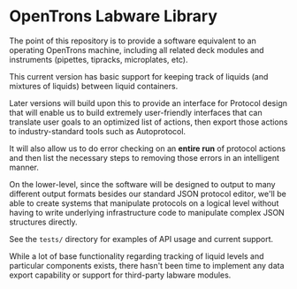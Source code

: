 # OpenTrons Labware Library

The point of this repository is to provide a software equivalent to
an operating OpenTrons machine, including all related deck modules
and instruments (pipettes, tipracks, microplates, etc).

This current version has basic support for keeping track of liquids (and 
mixtures of liquids) between liquid containers.

Later versions will build upon this to provide an interface for Protocol
design that will enable us to build extremely user-friendly interfaces
that can translate user goals to an optimized list of actions, then
export those actions to industry-standard tools such as Autoprotocol.

It will also allow us to do error checking on an **entire run** of protocol
actions and then list the necessary steps to removing those errors in an
intelligent manner.

On the lower-level, since the software will be designed to output to many
different output formats besides our standard JSON protocol editor, we'll be
able to create systems that manipulate protocols on a logical level without
having to write underlying infrastructure code to manipulate complex JSON 
structures directly. 

See the `tests/` directory for examples of API usage and current support.

While a lot of base functionality regarding tracking of liquid levels and
particular components exists, there hasn't been time to implement any data
export capability or support for third-party labware modules.
